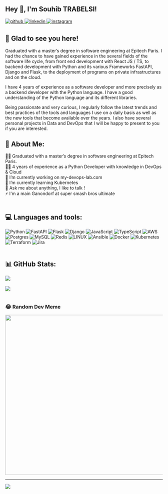 ## Hey 👋, I'm Souhib TRABELSI!  
  

<a href="https://github.com/Souhib" target="_blank">
<img src=https://img.shields.io/badge/github-%2324292e.svg?&style=for-the-badge&logo=github&logoColor=white alt=github style="margin-bottom: 5px;" />
</a>
<a href="https://linkedin.com/in/souhib-trabelsi" target="_blank">
<img src=https://img.shields.io/badge/linkedin-%231E77B5.svg?&style=for-the-badge&logo=linkedin&logoColor=white alt=linkedin style="margin-bottom: 5px;" />
</a>
<a href="https://www.instagram.com/souhib_trbls/" target="_blank">
<img src=https://img.shields.io/badge/instagram-%23000000.svg?&style=for-the-badge&logo=instagram&logoColor=white alt=instagram style="margin-bottom: 5px;" />
</a>  
  



## 👀 Glad to see you here!  
Graduated with a master’s degree in software engineering at Epitech Paris. I had the chance to have gained experience in the several fields of the software life cycle, from front end development with React JS / TS, to backend development with Python and its various Frameworks FastAPI, Django and Flask, to the deployment of programs on private infrastructures and on the cloud.

I have 4 years of experience as a software developer and more precisely as a backend developer with the Python language. I have a good understanding of the Python language and its different libraries.

Being passionate and very curious, I regularly follow the latest trends and best practices of the tools and languages I use on a daily basis as well as the new tools that become available over the years. I also have several personal projects in Data and DevOps that I will be happy to present to you if you are interested.

## 💫 About Me:
🧑‍🎓 Graduated with a master’s degree in software engineering at Epitech Paris.<br>🧑‍💻 4 years of experience as a Python Developer with knowledge in DevOps & Cloud<br>🔭 I’m currently working on my-devops-lab.com<br>🌱 I’m currently learning Kubernetes<br>💬 Ask me about anything, I like to talk !<br>⚡ I'm a main Ganondorf at super smash bros ultimate
</br>
</br>


## 💻 Languages and tools:
![Python](https://img.shields.io/badge/python-3670A0?style=for-the-badge&logo=python&logoColor=ffdd54) ![FastAPI](https://img.shields.io/badge/FastAPI-005571?style=for-the-badge&logo=fastapi) ![Flask](https://img.shields.io/badge/flask-%23000.svg?style=for-the-badge&logo=flask&logoColor=white) ![Django](https://img.shields.io/badge/django-%23092E20.svg?style=for-the-badge&logo=django&logoColor=white) ![JavaScript](https://img.shields.io/badge/javascript-%23323330.svg?style=for-the-badge&logo=javascript&logoColor=%23F7DF1E) ![TypeScript](https://img.shields.io/badge/typescript-%23007ACC.svg?style=for-the-badge&logo=typescript&logoColor=white) ![AWS](https://img.shields.io/badge/AWS-%23FF9900.svg?style=for-the-badge&logo=amazon-aws&logoColor=white) ![Postgres](https://img.shields.io/badge/postgres-%23316192.svg?style=for-the-badge&logo=postgresql&logoColor=white) ![MySQL](https://img.shields.io/badge/mysql-%2300f.svg?style=for-the-badge&logo=mysql&logoColor=white) ![Redis](https://img.shields.io/badge/redis-%23DD0031.svg?style=for-the-badge&logo=redis&logoColor=white) ![LINUX](https://img.shields.io/badge/Linux-FCC624?style=for-the-badge&logo=linux&logoColor=black) ![Ansible](https://img.shields.io/badge/ansible-%231A1918.svg?style=for-the-badge&logo=ansible&logoColor=white) ![Docker](https://img.shields.io/badge/docker-%230db7ed.svg?style=for-the-badge&logo=docker&logoColor=white) ![Kubernetes](https://img.shields.io/badge/kubernetes-%23326ce5.svg?style=for-the-badge&logo=kubernetes&logoColor=white) ![Terraform](https://img.shields.io/badge/terraform-%235835CC.svg?style=for-the-badge&logo=terraform&logoColor=white) ![Jira](https://img.shields.io/badge/jira-%230A0FFF.svg?style=for-the-badge&logo=jira&logoColor=white) </br>
</br>

## 📊 GitHub Stats:
![](https://github-readme-stats.vercel.app/api?username=Souhib&theme=radical&hide_border=false&include_all_commits=true&count_private=true)</br></br>
![](https://github-readme-stats.vercel.app/api/top-langs/?username=Souhib&theme=radical&hide_border=false&include_all_commits=true&count_private=true&layout=compact) </br></br>

### 😂 Random Dev Meme
<img src="https://rm.up.railway.app/" width="512px"/>

---
[![](https://visitcount.itsvg.in/api?id=Souhib&icon=0&color=10)](https://visitcount.itsvg.in)

<!-- Proudly created with GPRM ( https://gprm.itsvg.in ) -->
